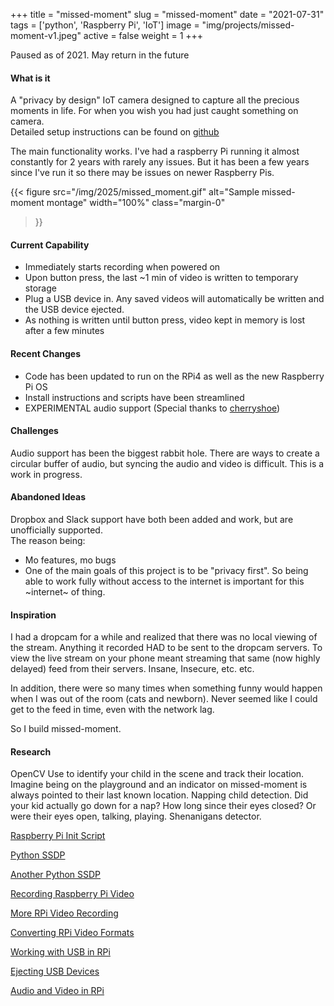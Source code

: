 +++
title = "missed-moment"
slug = "missed-moment"
date = "2021-07-31"
tags = ['python', 'Raspberry Pi', 'IoT']
image = "img/projects/missed-moment-v1.jpeg"
active = false
weight = 1
+++

Paused as of 2021. May return in the future

<!--more-->

#### What is it
A "privacy by design" IoT camera designed to capture all the precious moments in life. For when you 
wish you had just caught something on camera.  
Detailed setup instructions can be found on [github](https://github.com/oudeismetis/missed-moment)

The main functionality works. I've had a raspberry Pi running it almost constantly for 2 years with rarely any issues. But it has been a few years since I've run it so there may be issues on newer Raspberry Pis.

{{< figure
  src="/img/2025/missed_moment.gif"
  alt="Sample missed-moment montage"
  width="100%"
  class="margin-0"
>}}

#### Current Capability
- Immediately starts recording when powered on
- Upon button press, the last ~1 min of video is written to temporary storage
- Plug a USB device in. Any saved videos will automatically be written and the USB device ejected.
- As nothing is written until button press, video kept in memory is lost after a few minutes

#### Recent Changes
- Code has been updated to run on the RPi4 as well as the new Raspberry Pi OS
- Install instructions and scripts have been streamlined
- EXPERIMENTAL audio support (Special thanks to [cherryshoe](https://github.com/cherryshoe))

#### Challenges
Audio support has been the biggest rabbit hole. There are ways to create a circular buffer of 
audio, but syncing the audio and video is difficult. This is a work in progress.

#### Abandoned Ideas
Dropbox and Slack support have both been added and work, but are unofficially supported.  
The reason being:  
- Mo features, mo bugs  
- One of the main goals of this project is to be "privacy first". So being able to work fully 
without access to the internet is important for this ~internet~ of thing.

#### Inspiration
I had a dropcam for a while and realized that there was no local viewing of the stream. Anything it 
recorded HAD to be sent to the dropcam servers. To view the live stream on your phone meant 
streaming that same (now highly delayed) feed from their servers. Insane, Insecure, etc. etc.

In addition, there were so many times when something funny would happen when I was out of the room 
(cats and newborn). Never seemed like I could get to the feed in time, even with the network lag.

So I build missed-moment.

#### Research

OpenCV
Use to identify your child in the scene and track their location. Imagine being on the playground and an indicator on missed-moment is always pointed to their last known location.
Napping child detection. Did your kid actually go down for a nap? How long since their eyes closed? Or were their eyes open, talking, playing. Shenanigans detector.

[Raspberry Pi Init Script](https://blog.lanyonm.org/articles/2015/01/11/raspberry-pi-init-script-python.html)

[Python SSDP](https://gist.github.com/dankrause/6000248)

[Another Python SSDP](https://gist.github.com/provegard/1435555)

[Recording Raspberry Pi Video](http://raspi.tv/2013/how-to-shoot-video-and-convert-it-to-something-you-can-edit-in-pinnacle-and-other-programs)

[More RPi Video Recording](https://www.raspberrypi-spy.co.uk/2013/05/capturing-hd-video-with-the-pi-camera-module/)

[Converting RPi Video Formats](http://raspi.tv/2013/another-way-to-convert-raspberry-pi-camera-h264-output-to-mp4)

[Working with USB in RPi](https://www.raspberrypi-spy.co.uk/2014/05/how-to-mount-a-usb-flash-disk-on-the-raspberry-pi/)

[Ejecting USB Devices](https://raspberrypi.stackexchange.com/questions/14843/how-to-eject-usb-device-on-raspberry-pi-not-just-unmount)

[Audio and Video in RPi](https://www.element14.com/community/thread/49732/l/high-quality-hd-audio-and-video-recorder-using-the-raspberry-pi?displayFullThread=true)

